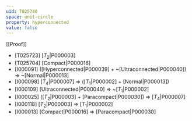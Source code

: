 ```yaml
---
uid: T025740
space: unit-circle
property: hyperconnected
value: false
---
```

[[Proof]]

* [T025723] [$T_2$|P000003]
* [T025704] [Compact|P000016]
* [I000091] ([Hyperconnected|P000039] + ~[Ultraconnected|P000040]) => ~[Normal|P000013]
* [I000098] [$T_4$|P000007] => ([$T_1$|P000002] + [Normal|P000013])
* [I000109] [Ultraconnected|P000040] => ~[$T_1$|P000002]
* [I000025] ([$T_2$|P000003] + [Paracompact|P000030]) => [$T_4$|P000007]
* [I000118] [$T_2$|P000003] => [$T_1$|P000002]
* [I000013] [Compact|P000016] => [Paracompact|P000030]

